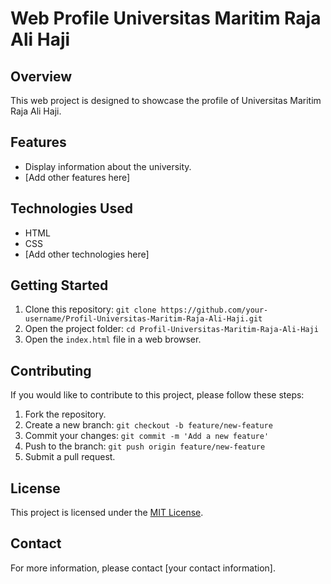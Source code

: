 # Web Profile Universitas Maritim Raja Ali Haji

## Overview
This web project is designed to showcase the profile of Universitas Maritim Raja Ali Haji.

## Features
- Display information about the university.
- [Add other features here]

## Technologies Used
- HTML
- CSS
- [Add other technologies here]

## Getting Started
1. Clone this repository: `git clone https://github.com/your-username/Profil-Universitas-Maritim-Raja-Ali-Haji.git`
2. Open the project folder: `cd Profil-Universitas-Maritim-Raja-Ali-Haji`
3. Open the `index.html` file in a web browser.

## Contributing
If you would like to contribute to this project, please follow these steps:
1. Fork the repository.
2. Create a new branch: `git checkout -b feature/new-feature`
3. Commit your changes: `git commit -m 'Add a new feature'`
4. Push to the branch: `git push origin feature/new-feature`
5. Submit a pull request.

## License
This project is licensed under the [MIT License](LICENSE).

## Contact
For more information, please contact [your contact information].

